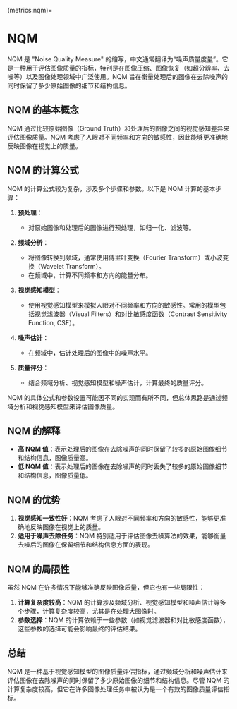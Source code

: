(metrics:nqm)=
# NQM

NQM 是 "Noise Quality Measure" 的缩写，中文通常翻译为“噪声质量度量”。它是一种用于评估图像质量的指标，特别是在图像压缩、图像恢复（如超分辨率、去噪等）以及图像处理领域中广泛使用。NQM 旨在衡量处理后的图像在去除噪声的同时保留了多少原始图像的细节和结构信息。

## NQM 的基本概念

NQM 通过比较原始图像（Ground Truth）和处理后的图像之间的视觉感知差异来评估图像质量。NQM 考虑了人眼对不同频率和方向的敏感性，因此能够更准确地反映图像在视觉上的质量。

## NQM 的计算公式

NQM 的计算公式较为复杂，涉及多个步骤和参数。以下是 NQM 计算的基本步骤：

1. **预处理**：
   - 对原始图像和处理后的图像进行预处理，如归一化、滤波等。

2. **频域分析**：
   - 将图像转换到频域，通常使用傅里叶变换（Fourier Transform）或小波变换（Wavelet Transform）。
   - 在频域中，计算不同频率和方向的能量分布。

3. **视觉感知模型**：
   - 使用视觉感知模型来模拟人眼对不同频率和方向的敏感性。常用的模型包括视觉滤波器（Visual Filters）和对比敏感度函数（Contrast Sensitivity Function, CSF）。

4. **噪声估计**：
   - 在频域中，估计处理后的图像中的噪声水平。

5. **质量评分**：
   - 结合频域分析、视觉感知模型和噪声估计，计算最终的质量评分。

NQM 的具体公式和参数设置可能因不同的实现而有所不同，但总体思路是通过频域分析和视觉感知模型来评估图像质量。

## NQM 的解释

- **高 NQM 值**：表示处理后的图像在去除噪声的同时保留了较多的原始图像细节和结构信息，图像质量高。
- **低 NQM 值**：表示处理后的图像在去除噪声的同时丢失了较多的原始图像细节和结构信息，图像质量低。

## NQM 的优势

1. **视觉感知一致性好**：NQM 考虑了人眼对不同频率和方向的敏感性，能够更准确地反映图像在视觉上的质量。
2. **适用于噪声去除任务**：NQM 特别适用于评估图像去噪算法的效果，能够衡量去噪后的图像在保留细节和结构信息方面的表现。

## NQM 的局限性

虽然 NQM 在许多情况下能够准确反映图像质量，但它也有一些局限性：

1. **计算复杂度较高**：NQM 的计算涉及频域分析、视觉感知模型和噪声估计等多个步骤，计算复杂度较高，尤其是在处理大图像时。
2. **参数选择**：NQM 的计算依赖于一些参数（如视觉滤波器和对比敏感度函数），这些参数的选择可能会影响最终的评估结果。

## 总结

NQM 是一种基于视觉感知模型的图像质量评估指标，通过频域分析和噪声估计来评估图像在去除噪声的同时保留了多少原始图像的细节和结构信息。尽管 NQM 的计算复杂度较高，但它在许多图像处理任务中被认为是一个有效的图像质量评估指标。
